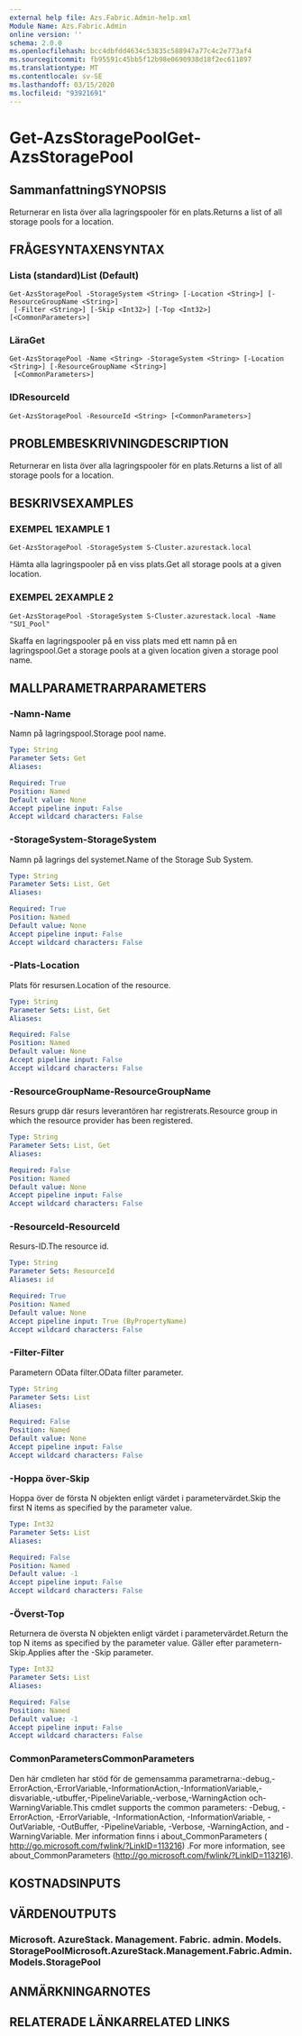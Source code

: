 ```yaml
---
external help file: Azs.Fabric.Admin-help.xml
Module Name: Azs.Fabric.Admin
online version: ''
schema: 2.0.0
ms.openlocfilehash: bcc4dbfdd4634c53835c588947a77c4c2e773af4
ms.sourcegitcommit: fb95591c45bb5f12b98e0690938d18f2ec611897
ms.translationtype: MT
ms.contentlocale: sv-SE
ms.lasthandoff: 03/15/2020
ms.locfileid: "93921691"
---
```

# <span data-ttu-id="33a78-101">Get-AzsStoragePool</span><span class="sxs-lookup"><span data-stu-id="33a78-101">Get-AzsStoragePool</span></span>

## <span data-ttu-id="33a78-102">Sammanfattning</span><span class="sxs-lookup"><span data-stu-id="33a78-102">SYNOPSIS</span></span>
<span data-ttu-id="33a78-103">Returnerar en lista över alla lagringspooler för en plats.</span><span class="sxs-lookup"><span data-stu-id="33a78-103">Returns a list of all storage pools for a location.</span></span>

## <span data-ttu-id="33a78-104">FRÅGESYNTAXEN</span><span class="sxs-lookup"><span data-stu-id="33a78-104">SYNTAX</span></span>

### <span data-ttu-id="33a78-105">Lista (standard)</span><span class="sxs-lookup"><span data-stu-id="33a78-105">List (Default)</span></span>
```
Get-AzsStoragePool -StorageSystem <String> [-Location <String>] [-ResourceGroupName <String>]
 [-Filter <String>] [-Skip <Int32>] [-Top <Int32>] [<CommonParameters>]
```

### <span data-ttu-id="33a78-106">Lära</span><span class="sxs-lookup"><span data-stu-id="33a78-106">Get</span></span>
```
Get-AzsStoragePool -Name <String> -StorageSystem <String> [-Location <String>] [-ResourceGroupName <String>]
 [<CommonParameters>]
```

### <span data-ttu-id="33a78-107">ID</span><span class="sxs-lookup"><span data-stu-id="33a78-107">ResourceId</span></span>
```
Get-AzsStoragePool -ResourceId <String> [<CommonParameters>]
```

## <span data-ttu-id="33a78-108">PROBLEMBESKRIVNING</span><span class="sxs-lookup"><span data-stu-id="33a78-108">DESCRIPTION</span></span>
<span data-ttu-id="33a78-109">Returnerar en lista över alla lagringspooler för en plats.</span><span class="sxs-lookup"><span data-stu-id="33a78-109">Returns a list of all storage pools for a location.</span></span>

## <span data-ttu-id="33a78-110">BESKRIVS</span><span class="sxs-lookup"><span data-stu-id="33a78-110">EXAMPLES</span></span>

### <span data-ttu-id="33a78-111">EXEMPEL 1</span><span class="sxs-lookup"><span data-stu-id="33a78-111">EXAMPLE 1</span></span>
```
Get-AzsStoragePool -StorageSystem S-Cluster.azurestack.local
```

<span data-ttu-id="33a78-112">Hämta alla lagringspooler på en viss plats.</span><span class="sxs-lookup"><span data-stu-id="33a78-112">Get all storage pools at a given location.</span></span>

### <span data-ttu-id="33a78-113">EXEMPEL 2</span><span class="sxs-lookup"><span data-stu-id="33a78-113">EXAMPLE 2</span></span>
```
Get-AzsStoragePool -StorageSystem S-Cluster.azurestack.local -Name "SU1_Pool"
```

<span data-ttu-id="33a78-114">Skaffa en lagringspooler på en viss plats med ett namn på en lagringspool.</span><span class="sxs-lookup"><span data-stu-id="33a78-114">Get a storage pools at a given location given a storage pool name.</span></span>

## <span data-ttu-id="33a78-115">MALLPARAMETRAR</span><span class="sxs-lookup"><span data-stu-id="33a78-115">PARAMETERS</span></span>

### <span data-ttu-id="33a78-116">-Namn</span><span class="sxs-lookup"><span data-stu-id="33a78-116">-Name</span></span>
<span data-ttu-id="33a78-117">Namn på lagringspool.</span><span class="sxs-lookup"><span data-stu-id="33a78-117">Storage pool name.</span></span>

```yaml
Type: String
Parameter Sets: Get
Aliases:

Required: True
Position: Named
Default value: None
Accept pipeline input: False
Accept wildcard characters: False
```

### <span data-ttu-id="33a78-118">-StorageSystem</span><span class="sxs-lookup"><span data-stu-id="33a78-118">-StorageSystem</span></span>
<span data-ttu-id="33a78-119">Namn på lagrings del systemet.</span><span class="sxs-lookup"><span data-stu-id="33a78-119">Name of the Storage Sub System.</span></span>

```yaml
Type: String
Parameter Sets: List, Get
Aliases:

Required: True
Position: Named
Default value: None
Accept pipeline input: False
Accept wildcard characters: False
```

### <span data-ttu-id="33a78-120">-Plats</span><span class="sxs-lookup"><span data-stu-id="33a78-120">-Location</span></span>
<span data-ttu-id="33a78-121">Plats för resursen.</span><span class="sxs-lookup"><span data-stu-id="33a78-121">Location of the resource.</span></span>

```yaml
Type: String
Parameter Sets: List, Get
Aliases:

Required: False
Position: Named
Default value: None
Accept pipeline input: False
Accept wildcard characters: False
```

### <span data-ttu-id="33a78-122">-ResourceGroupName</span><span class="sxs-lookup"><span data-stu-id="33a78-122">-ResourceGroupName</span></span>
<span data-ttu-id="33a78-123">Resurs grupp där resurs leverantören har registrerats.</span><span class="sxs-lookup"><span data-stu-id="33a78-123">Resource group in which the resource provider has been registered.</span></span>

```yaml
Type: String
Parameter Sets: List, Get
Aliases:

Required: False
Position: Named
Default value: None
Accept pipeline input: False
Accept wildcard characters: False
```

### <span data-ttu-id="33a78-124">-ResourceId</span><span class="sxs-lookup"><span data-stu-id="33a78-124">-ResourceId</span></span>
<span data-ttu-id="33a78-125">Resurs-ID.</span><span class="sxs-lookup"><span data-stu-id="33a78-125">The resource id.</span></span>

```yaml
Type: String
Parameter Sets: ResourceId
Aliases: id

Required: True
Position: Named
Default value: None
Accept pipeline input: True (ByPropertyName)
Accept wildcard characters: False
```

### <span data-ttu-id="33a78-126">-Filter</span><span class="sxs-lookup"><span data-stu-id="33a78-126">-Filter</span></span>
<span data-ttu-id="33a78-127">Parametern OData filter.</span><span class="sxs-lookup"><span data-stu-id="33a78-127">OData filter parameter.</span></span>

```yaml
Type: String
Parameter Sets: List
Aliases:

Required: False
Position: Named
Default value: None
Accept pipeline input: False
Accept wildcard characters: False
```

### <span data-ttu-id="33a78-128">-Hoppa över</span><span class="sxs-lookup"><span data-stu-id="33a78-128">-Skip</span></span>
<span data-ttu-id="33a78-129">Hoppa över de första N objekten enligt värdet i parametervärdet.</span><span class="sxs-lookup"><span data-stu-id="33a78-129">Skip the first N items as specified by the parameter value.</span></span>

```yaml
Type: Int32
Parameter Sets: List
Aliases:

Required: False
Position: Named
Default value: -1
Accept pipeline input: False
Accept wildcard characters: False
```

### <span data-ttu-id="33a78-130">-Överst</span><span class="sxs-lookup"><span data-stu-id="33a78-130">-Top</span></span>
<span data-ttu-id="33a78-131">Returnera de översta N objekten enligt värdet i parametervärdet.</span><span class="sxs-lookup"><span data-stu-id="33a78-131">Return the top N items as specified by the parameter value.</span></span>
<span data-ttu-id="33a78-132">Gäller efter parametern-Skip.</span><span class="sxs-lookup"><span data-stu-id="33a78-132">Applies after the -Skip parameter.</span></span>

```yaml
Type: Int32
Parameter Sets: List
Aliases:

Required: False
Position: Named
Default value: -1
Accept pipeline input: False
Accept wildcard characters: False
```

### <span data-ttu-id="33a78-133">CommonParameters</span><span class="sxs-lookup"><span data-stu-id="33a78-133">CommonParameters</span></span>
<span data-ttu-id="33a78-134">Den här cmdleten har stöd för de gemensamma parametrarna:-debug,-ErrorAction,-ErrorVariable,-InformationAction,-InformationVariable,-disvariable,-utbuffer,-PipelineVariable,-verbose,-WarningAction och-WarningVariable.</span><span class="sxs-lookup"><span data-stu-id="33a78-134">This cmdlet supports the common parameters: -Debug, -ErrorAction, -ErrorVariable, -InformationAction, -InformationVariable, -OutVariable, -OutBuffer, -PipelineVariable, -Verbose, -WarningAction, and -WarningVariable.</span></span> <span data-ttu-id="33a78-135">Mer information finns i about_CommonParameters ( http://go.microsoft.com/fwlink/?LinkID=113216) .</span><span class="sxs-lookup"><span data-stu-id="33a78-135">For more information, see about_CommonParameters (http://go.microsoft.com/fwlink/?LinkID=113216).</span></span>

## <span data-ttu-id="33a78-136">KOSTNADS</span><span class="sxs-lookup"><span data-stu-id="33a78-136">INPUTS</span></span>

## <span data-ttu-id="33a78-137">VÄRDEN</span><span class="sxs-lookup"><span data-stu-id="33a78-137">OUTPUTS</span></span>

### <span data-ttu-id="33a78-138">Microsoft. AzureStack. Management. Fabric. admin. Models. StoragePool</span><span class="sxs-lookup"><span data-stu-id="33a78-138">Microsoft.AzureStack.Management.Fabric.Admin.Models.StoragePool</span></span>

## <span data-ttu-id="33a78-139">ANMÄRKNINGAR</span><span class="sxs-lookup"><span data-stu-id="33a78-139">NOTES</span></span>

## <span data-ttu-id="33a78-140">RELATERADE LÄNKAR</span><span class="sxs-lookup"><span data-stu-id="33a78-140">RELATED LINKS</span></span>
